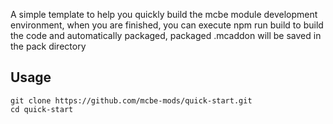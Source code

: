 A simple template to help you quickly build the mcbe module development environment, when you are finished, you can execute npm run build to build the code and automatically packaged, packaged .mcaddon will be saved in the pack directory

## Usage

```
git clone https://github.com/mcbe-mods/quick-start.git
cd quick-start
```